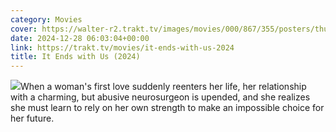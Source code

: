 ```yaml
---
category: Movies
cover: https://walter-r2.trakt.tv/images/movies/000/867/355/posters/thumb/5c4ec250b7.jpg.webp
date: 2024-12-28 06:03:04+00:00
link: https://trakt.tv/movies/it-ends-with-us-2024
title: It Ends with Us (2024)
---
```


![](https://walter-r2.trakt.tv/images/movies/000/867/355/fanarts/thumb/55fa6f7bfe.jpg)When a woman's first love suddenly reenters her life, her relationship with a charming, but abusive neurosurgeon is upended, and she realizes she must learn to rely on her own strength to make an impossible choice for her future.
